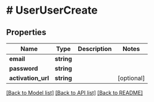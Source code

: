 # # UserUserCreate

## Properties

Name | Type | Description | Notes
------------ | ------------- | ------------- | -------------
**email** | **string** |  |
**password** | **string** |  |
**activation_url** | **string** |  | [optional]

[[Back to Model list]](../../README.md#models) [[Back to API list]](../../README.md#endpoints) [[Back to README]](../../README.md)
